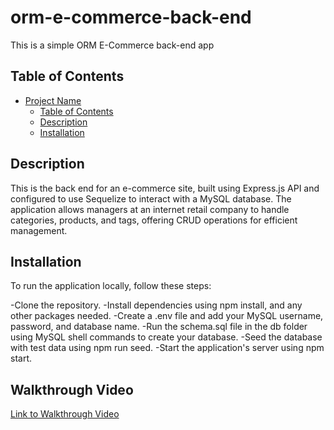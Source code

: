 # orm-e-commerce-back-end

This is a simple ORM E-Commerce back-end app

## Table of Contents

- [Project Name](#project-name)
  - [Table of Contents](#table-of-contents)
  - [Description](#description)
  - [Installation](#installation)


## Description

This is the back end for an e-commerce site, built using Express.js API and configured to use Sequelize to interact with a MySQL database. The application allows managers at an internet retail company to handle categories, products, and tags, offering CRUD operations for efficient management.

## Installation

To run the application locally, follow these steps:

-Clone the repository.
-Install dependencies using npm install, and any other packages needed.
-Create a .env file and add your MySQL username, password, and database name.
-Run the schema.sql file in the db folder using MySQL shell commands to create your database.
-Seed the database with test data using npm run seed.
-Start the application's server using npm start.


## Walkthrough Video
[Link to Walkthrough Video](https://drive.google.com/file/d/1nc5YY81a0qSPMGomLu_-c_KumkPqxbHS/view)

